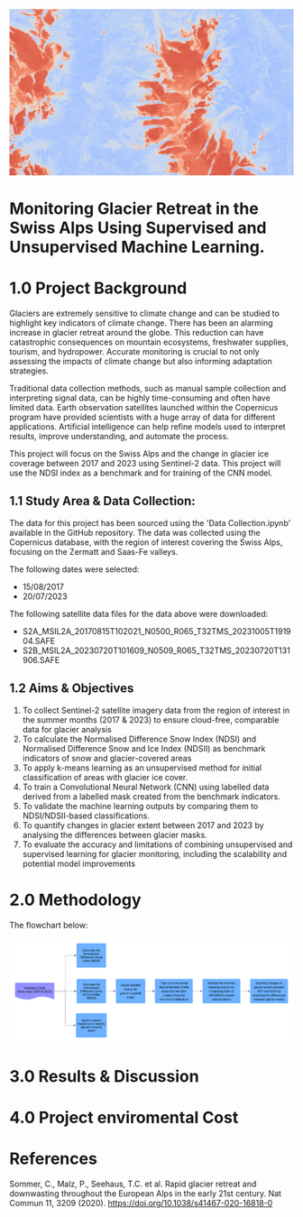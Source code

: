 <p align="center">
  <img src="/Images/ndsi_deployment_region.png" width="600" height="auto"/>
</p>

# Monitoring Glacier Retreat in the Swiss Alps Using Supervised and Unsupervised Machine Learning.

# 1.0 Project Background

Glaciers are extremely sensitive to climate change and can be studied to highlight key indicators of climate change. There has been an alarming increase in glacier retreat around the globe. This reduction can have catastrophic consequences on mountain ecosystems, freshwater supplies, tourism, and hydropower. Accurate monitoring is crucial to not only assessing the impacts of climate change but also informing adaptation strategies.

Traditional data collection methods, such as manual sample collection and interpreting signal data, can be highly time-consuming and often have limited data. Earth observation satellites launched within the Copernicus program have provided scientists with a huge array of data for different applications. Artificial intelligence can help refine models used to interpret results, improve understanding, and automate the process.

This project will focus on the Swiss Alps and the change in glacier ice coverage between 2017 and 2023 using Sentinel-2 data. This project will use the NDSI index as a benchmark and for training of the CNN model.

## 1.1 Study Area & Data Collection:

The data for this project has been sourced using the 'Data Collection.ipynb' available in the GitHub repository. The data was collected using the Copernicus database, with the region of interest covering the Swiss Alps, focusing on the Zermatt and Saas-Fe valleys.

The following dates were selected:

 * 15/08/2017
 * 20/07/2023 

 The following satellite data files for the data above were downloaded:

 * S2A_MSIL2A_20170815T102021_N0500_R065_T32TMS_20231005T191904.SAFE
 * S2B_MSIL2A_20230720T101609_N0509_R065_T32TMS_20230720T131906.SAFE

## 1.2 Aims & Objectives

1. To collect Sentinel-2 satellite imagery data from the region of interest in the summer months (2017 & 2023) to ensure cloud-free, comparable data for glacier analysis
2. To calculate the Normalised Difference Snow Index (NDSI) and Normalised Difference Snow and Ice Index (NDSII) as benchmark indicators of snow and glacier-covered areas
3. To apply k-means learning as an unsupervised method for initial classification of areas with glacier ice cover.
4. To train a Convolutional Neural Network (CNN) using labelled data derived from a labelled mask created from the benchmark indicators.
5. To validate the machine learning outputs by comparing them to NDSI/NDSII-based classifications.
6. To quantify changes in glacier extent between 2017 and 2023 by analysing the differences between glacier masks.
7. To evaluate the accuracy and limitations of combining unsupervised and supervised learning for glacier monitoring, including the scalability and potential model improvements
   
# 2.0 Methodology

The flowchart below:

<p align="center">
  <img src="/Images/Glacier_retreat_flowchart.png" width="1000" height="auto"/>
</p>

# 3.0 Results & Discussion

# 4.0 Project enviromental Cost

# References

Sommer, C., Malz, P., Seehaus, T.C. et al. Rapid glacier retreat and downwasting throughout the European Alps in the early 21st century. Nat Commun 11, 3209 (2020). https://doi.org/10.1038/s41467-020-16818-0


